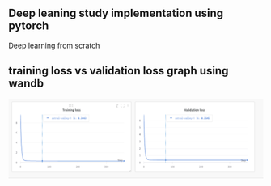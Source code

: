 ## Deep leaning study implementation using pytorch
Deep learning from scratch

## training loss vs validation loss graph using wandb 
<a target="_blank" rel="noopener noreferrer" href="https://github.com/evergreen-david/deep-learning/blob/master/trainingloss.png"><img src="https://github.com/evergreen-david/deep-learning/blob/master/trainingloss.png" alt="training_loss" style="max-width:100%;"></a>
